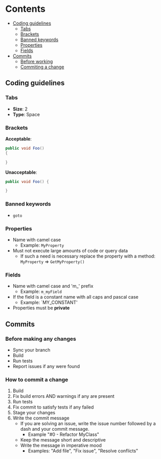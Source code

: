 # Contents
- [Coding guidelines](#coding-guidelines)
    - [Tabs](#tabs)
    - [Brackets](#brackets)
    - [Banned keywords](#banned-keywords)
    - [Properties](#properties)
    - [Fields](#fields)
- [Commits](#commits)
    - [Before working](#before-making-any-changes)
    - [Commiting a change](#how-to-commit-a-change)

## Coding guidelines
### Tabs
- **Size**: 2
- **Type**: Space
### Brackets

**Acceptable**:

```csharp
public void Foo()
{

}
```

**Unacceptable**:

```csharp
public void Foo() {

}
```

### Banned keywords
- `goto`
    
### Properties
- Name with camel case
    - Example: `MyProperty`
- Must not execute large amounts of code or query data
    - If such a need is necessary replace the property with a method: `MyProperty` => `GetMyProperty()`

### Fields
- Name with camel case and 'm_' prefix
    - Example: `m_myField`
- If the field is a constant name with all caps and pascal case
    - Example: `MY_CONSTANT'
- Properties must be **private**

## Commits
### Before making any changes
- Sync your branch
- Build
- Run tests
- Report issues if any were found

### How to commit a change
1. Build
2. Fix build errors AND warnings if any are present
3. Run tests
4. Fix commit to satisfy tests if any failed
5. Stage your changes
6. Write the commit message
    - If you are solving an issue, write the issue number followed by a dash and your commit message.
        - Example "#0 - Refactor MyClass"
    - Keep the message short and descriptive
    - Write the message in imperative mood
        - Examples: "Add file", "Fix issue", "Resolve conflicts"
    
    